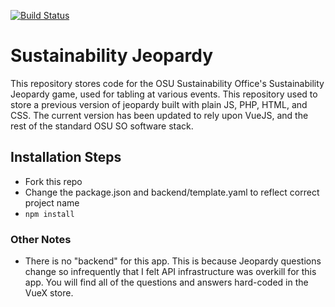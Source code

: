 [![Build Status](https://travis-ci.com/OSU-Sustainability-Office/sustainability_jeopardy.svg?branch=master)](https://travis-ci.com/OSU-Sustainability-Office/sustainability_jeopardy)

# Sustainability Jeopardy
This repository stores code for the OSU Sustainability Office's Sustainability Jeopardy game, used for tabling at various events. This repository used to store a previous version of jeopardy built with plain JS, PHP, HTML, and CSS. The current version has been updated to rely upon VueJS, and the rest of the standard OSU SO software stack.

## Installation Steps
- Fork this repo
- Change the package.json and backend/template.yaml to reflect correct project name
- ```npm install```

### Other Notes
- There is no "backend" for this app. This is because Jeopardy questions change so infrequently that I felt API infrastructure was overkill for this app. You will find all of the questions and answers hard-coded in the VueX store.
